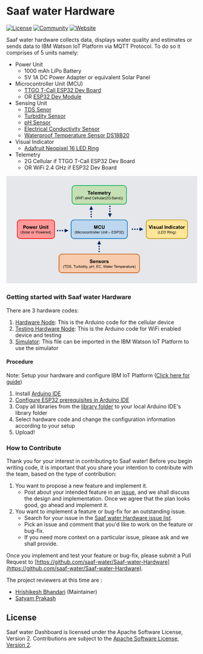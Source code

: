 # Saaf water Hardware

[![License](https://img.shields.io/badge/License-Apache2-blue.svg)](https://www.apache.org/licenses/LICENSE-2.0)
[![Community](https://img.shields.io/badge/Join-Community-blue)](https://discord.gg/9VVKhs6fSu) 
[![Website](https://img.shields.io/badge/View-Website-blue)](https://saaf-water.eu-gb.mybluemix.net/)

Saaf water hardware collects data, displays water quality and estimates or sends data to IBM Watson IoT Platform via MQTT Protocol. 
To do so it comprises of 5 units namely:
- Power Unit 
    - 1000 mAh LiPo Battery
    - 5V 1A DC Power Adapter or equivalent Solar Panel
- Microcontroller Unit (MCU) 
    - [TTGO T-Call ESP32 Dev Board](http://www.lilygo.cn/prod_view.aspx?TypeId=50033&Id=1127&FId=t3:50033:3)
    - OR [ESP32 Dev Module](https://www.espressif.com/sites/default/files/documentation/esp32-wroom-32e_esp32-wroom-32ue_datasheet_en.pdf)
- Sensing Unit
    - [TDS Senor](https://wiki.seeedstudio.com/Grove-TDS-Sensor/)
    - [Turbidity Sensor](https://wiki.dfrobot.com/Turbidity_sensor_SKU__SEN0189)
    - [pH Sensor](https://wiki.seeedstudio.com/Grove-PH_Sensor/)
    - [Electrical Conductivity Sensor](https://wiki.dfrobot.com/Gravity_Analog_Electrical_Conductivity_Sensor_Meter_K=10_SKU_DFR0300-H)
    - [Waterproof Temperature Sensor DS18B20](https://datasheets.maximintegrated.com/en/ds/DS18B20.pdf)
- Visual Indicator
    - [Adafruit Neopixel 16 LED Ring](https://www.adafruit.com/product/1463)
- Telemetry
    - 2G Cellular if TTGO T-Call ESP32 Dev Board 
    - OR WiFi 2.4 GHz if ESP32 Dev Board

![Hardware Structure](./images/struct.png)

### Getting started with Saaf water Hardware

There are 3 hardware codes:
1. [Hardware Node](./hardwareNode): This is the Arduino code for the cellular device
2. [Testing Hardware Node](./testNode): This is the Arduino code for WiFi enabled device and testing
3. [Simulator](./simulator): This file can be imported in the IBM Watson IoT Platform to use the simulator

#### Procedure 

Note: Setup your hardware and configure IBM IoT Platform ([Click here for guide](https://binnes.github.io/esp8266Workshop/))
1. Install [Arduino IDE](https://www.arduino.cc/en/software)
2. [Configure ESP32 prerequisites in Arduino IDE](https://randomnerdtutorials.com/installing-the-esp32-board-in-arduino-ide-windows-instructions/)
3. Copy all libraries from the [library folder](./libraries) to your local Arduino IDE's library folder
4. Select hardware code and change the configuration information according to your setup 
5. Upload!


### How to Contribute

Thank you for your interest in contributing to Saaf water! Before you begin writing code, it is important that you share your intention to contribute with the team, based on the type of contribution:

1.  You want to propose a new feature and implement it.
    -   Post about your intended feature in an [issue](https://github.com/saaf-water/Saaf-water-Hardware/issues), and we shall discuss the design and implementation. Once we agree that the plan looks good, go ahead and implement it.
2.  You want to implement a feature or bug-fix for an outstanding issue.
    -   Search for your issue in the [Saaf water Hardware issue list](https://github.com/saaf-water/Saaf-water-Hardware/issues).
    -   Pick an issue and comment that you'd like to work on the feature or bug-fix.
    -   If you need more context on a particular issue, please ask and we shall provide.

Once you implement and test your feature or bug-fix, please submit a Pull Request to [https://github.com/saaf-water/Saaf-water-Hardware](https://github.com/saaf-water/Saaf-water-Hardware).

The project reviewers at this time are :

- [Hrishikesh Bhandari](https://github.com/Hrishikesh24) (Maintainer)
- [Satyam Prakash](https://github.com/satyamprakash-iot)

## License

Saaf water Dashboard is licensed under the Apache Software License, Version 2.
Contributions are subject to the [Apache Software License, Version 2](http://www.apache.org/licenses/LICENSE-2.0.txt).

